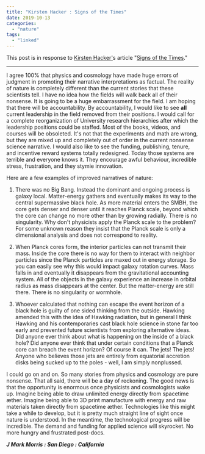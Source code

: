 ```yaml
---
title: "Kirsten Hacker : Signs of the Times"
date: 2019-10-13
categories: 
  - "nature"
tags: 
  - "linked"
---
```


This post is in response to [Kirsten Hacker'](https://kirstenhacker.wordpress.com)s article "[Signs of the Times](https://kirstenhacker.wordpress.com/2019/08/24/signs-of-the-times/)." 

* * *

I agree 100% that physics and cosmology have made huge errors of judgment in promoting their narrative interpretations as factual. The reality of nature is completely different than the current stories that these scientists tell. I have no idea how the fields will walk back all of their nonsense. It is going to be a huge embarrassment for the field. I am hoping that there will be accountability. By accountability, I would like to see **all** current leadership in the field removed from their positions. I would call for a complete reorganization of University research hierarchies after which the leadership positions could be staffed. Most of the books, videos, and courses will be obsoleted. It's not that the experiments and math are wrong, but they are mixed up and completely out of order in the current nonsense science narrative. I would also like to see the funding, publishing, tenure, and incentive reward systems totally redesigned. Today those systems are terrible and everyone knows it. They encourage awful behaviour, incredible stress, frustration, and they stymie innovation.

Here are a few examples of improved narratives of nature:

1. There was no Big Bang. Instead the dominant and ongoing process is galaxy local. Matter-energy gathers and eventually makes its way to the central supermassive black hole. As more material enters the SMBH, the core gets denser and denser until it reaches Planck scale, beyond which the core can change no more other than by growing radially. There is no singularity. Why don't physicists apply the Planck scale to the problem? For some unknown reason they insist that the Planck scale is only a dimensional analysis and does not correspond to reality.

3. When Planck cores form, the interior particles can not transmit their mass. Inside the core there is no way for them to interact with neighbor particles since the Planck particles are maxed out in energy storage. So you can easily see why this would impact galaxy rotation curves. Mass falls in and eventually it disappears from the gravitational accounting system. All of the objects in the galaxy experience an increase in orbital radius as mass disappears at the center. But the matter-energy are still there. There is no singularity or wormhole.

5. Whoever calculated that nothing can escape the event horizon of a black hole is guilty of one sided thinking from the outside. Hawking amended this with the idea of Hawking radiation, but in general I think Hawking and his contemporaries cast black hole science in stone far too early and prevented future scientists from exploring alternative ideas. Did anyone ever think about what is happening on the inside of a black hole? Did anyone ever think that under certain conditions that a Planck core can breach the event horizon? Of course it can. The jets! The jets! Anyone who believes those jets are entirely from equatorial accretion disks being sucked up to the poles - well, I am simply nonplussed.

I could go on and on. So many stories from physics and cosmology are pure nonsense. That all said, there will be a day of reckoning. The good news is that the opportunity is enormous once physicists and cosmologists wake up. Imagine being able to draw unlimited energy directly from spacetime æther. Imagine being able to 3D print manufacture with energy and raw materials taken directly from spacetime æther. Technologies like this might take a while to develop, but it is pretty much straight line of sight once nature is understood. In the meantime, the technological progress will be incredible. The demand and funding for applied science will skyrocket. No more hungry and frustrated post-docs.

_**J Mark Morris : San Diego : California**_
